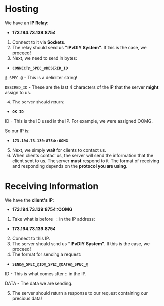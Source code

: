 # Hosting

We have an **IP Relay**:

- **173.194.73.139:8754**

1. Connect to it via **Sockets**.
2. The relay should send us **"IPvDIY System"**. If this is the case, we proceed!
3. Next, we need to send in bytes:

- **```CONNECT@_SPEC_@DESIRED_ID```**

```@_SPEC_@``` - This is a delimiter string!

```DESIRED_ID``` - These are the last 4 characters of the IP that the server **might** assign to us.

4. The server should return:

- **```OK ID```**

ID - This is the ID used in the IP. For example, we were assigned OOMG.

So our IP is:

- **```173.194.73.139:8754::OOMG```**

5. Next, we simply **wait** for clients to contact us.
6. When clients contact us, the server will send the information that the client sent to us. The server **must** respond to it. The format of receiving and responding depends on the **protocol you are using**.

# Receiving Information
We have the **client's IP**:

- **173.194.73.139:8754::OOMG**

1. Take what is before ```::``` in the IP address:

- **173.194.73.139:8754**

2. Connect to this IP.
3. The server should send us **"IPvDIY System"**. If this is the case, we proceed!
4. The format for sending a request:

- **```SEND@_SPEC_@ID@_SPEC_@DATA@_SPEC_@```**

ID - This is what comes after :: in the IP.

DATA - The data we are sending.

5. The server should return a response to our request containing our precious data!
